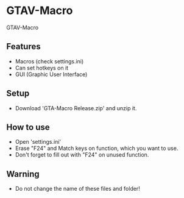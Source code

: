 # GTAV-Macro
GTAV-Macro

 ## Features
 - Macros (check settings.ini)
 - Can set hotkeys on it
 - GUI (Graphic User Interface)

 ## Setup
 - Download 'GTA-Macro Release.zip' and unzip it.

 ## How to use
 - Open 'settings.ini'
 - Erase "F24" and Match keys on function, which you want to use.
 - Don't forget to fill out with "F24" on unused function.

 ## Warning
 - Do not change the name of these files and folder!